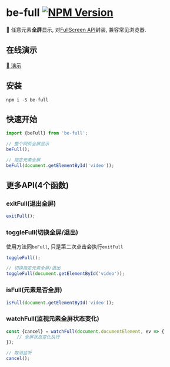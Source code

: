 # be-full [![NPM Version][npm-image]][npm-url]

[npm-image]: https://badgen.net/npm/v/be-full
[npm-url]: https://npmjs.org/package/be-full

🍔 任意元素**全屏**显示, 对[FullScreen API](https://caniuse.com/#search=Fullscreen)封装, 兼容常见浏览器.

## 在线演示
[:rocket: 演示](https://any86.github.io/be-full/example/)

## 安装

```shell
npm i -S be-full
```

## 快速开始

```javascript
import {beFull} from 'be-full';

// 整个网页全屏显示
beFull();

// 指定元素全屏
beFull(document.getElementById('video'));
```

## 更多API(4个函数)

### exitFull(退出全屏)
```javascript
exitFull();
```

### toggleFull(切换全屏/退出)
使用方法同`beFull`, 只是第二次点击会执行`exitFull`
```javascript
toggleFull();

// 切换指定元素全屏/退出
toggleFull(document.getElementById('video'));
```

### isFull(元素是否全屏)
```javascript
isFull(document.getElementById('video'));
```

### watchFull(监视元素全屏状态变化)
```javascript
const {cancel} = watchFull(document.documentElement, ev => {
    // 全屏状态变化执行         
});

// 取消监听
cancel();
```
